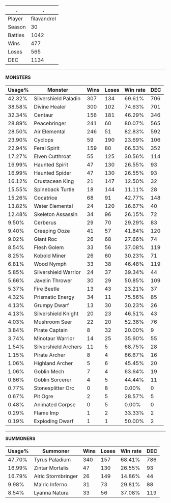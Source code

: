 .|.
|-|-
Player|filavandrel
Season|30
Battles|1042
Wins|477
Loses|565
DEC|1134

---
**MONSTERS**

Usage%|Monster|Wins|Loses|Win rate|DEC|
-|-|-|-|-|-|
42.32%|Silvershield Paladin|307|134|69.61%|706|
38.58%|Divine Healer|300|102|74.63%|701|
32.34%|Centaur|156|181|46.29%|346|
28.89%|Peacebringer|241|60|80.07%|565|
28.50%|Air Elemental|246|51|82.83%|592|
23.90%|Cyclops|59|190|23.69%|106|
22.94%|Feral Spirit|159|80|66.53%|352|
17.27%|Elven Cutthroat|55|125|30.56%|114|
16.99%|Haunted Spirit|47|130|26.55%|93|
16.99%|Haunted Spider|47|130|26.55%|93|
16.12%|Crustacean King|21|147|12.50%|32|
15.55%|Spineback Turtle|18|144|11.11%|28|
15.26%|Cocatrice|68|91|42.77%|148|
13.82%|Water Elemental|24|120|16.67%|40|
12.48%|Skeleton Assassin|34|96|26.15%|72|
9.50%|Cerberus|29|70|29.29%|83|
9.40%|Creeping Ooze|41|57|41.84%|120|
9.02%|Giant Roc|26|68|27.66%|74|
8.54%|Flesh Golem|33|56|37.08%|119|
8.25%|Kobold Miner|26|60|30.23%|71|
6.81%|Wood Nymph|33|38|46.48%|119|
5.85%|Silvershield Warrior|24|37|39.34%|44|
5.66%|Javelin Thrower|30|29|50.85%|109|
5.37%|Fire Beetle|13|43|23.21%|37|
4.32%|Prismatic Energy|34|11|75.56%|85|
4.13%|Grumpy Dwarf|13|30|30.23%|26|
4.13%|Silvershield Knight|20|23|46.51%|43|
4.03%|Mushroom Seer|22|20|52.38%|76|
3.84%|Pirate Captain|8|32|20.00%|9|
3.74%|Minotaur Warrior|14|25|35.90%|55|
1.54%|Silvershield Archers|11|5|68.75%|28|
1.15%|Pirate Archer|8|4|66.67%|16|
1.06%|Highland Archer|5|6|45.45%|20|
1.06%|Goblin Mech|7|4|63.64%|19|
0.86%|Goblin Sorcerer|4|5|44.44%|11|
0.77%|Stonesplitter Orc|0|8|0.00%|0|
0.67%|Pit Ogre|2|5|28.57%|5|
0.48%|Animated Corpse|0|5|0.00%|0|
0.29%|Flame Imp|1|2|33.33%|2|
0.19%|Exploding Dwarf|1|1|50.00%|2|

---
**SUMMONERS**

Usage%|Summoner|Wins|Loses|Win rate|DEC|
-|-|-|-|-|-|
47.70%|Tyrus Paladium|340|157|68.41%|786|
16.99%|Zintar Mortalis|47|130|26.55%|93|
16.79%|Alric Stormbringer|26|149|14.86%|44|
9.98%|Malric Inferno|31|73|29.81%|88|
8.54%|Lyanna Natura|33|56|37.08%|119|

